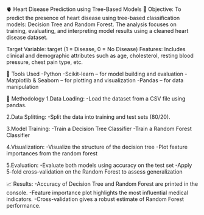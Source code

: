 🫀 Heart Disease Prediction using Tree-Based Models
📌 Objective:
To predict the presence of heart disease using tree-based classification models: Decision Tree and Random Forest. The analysis focuses on training, evaluating, and interpreting model results using a cleaned heart disease dataset.

Target Variable: target (1 = Disease, 0 = No Disease)
Features: Includes clinical and demographic attributes such as age, cholesterol, resting blood pressure, chest pain type, etc.

🧰 Tools Used
-Python
-Scikit-learn – for model building and evaluation
-Matplotlib & Seaborn – for plotting and visualization
-Pandas – for data manipulation

🧪 Methodology
1.Data Loading:
-Load the dataset from a CSV file using pandas.

2.Data Splitting:
-Split the data into training and test sets (80/20).

3.Model Training:
-Train a Decision Tree Classifier
-Train a Random Forest Classifier

4.Visualization:
-Visualize the structure of the decision tree
-Plot feature importances from the random forest

5.Evaluation:
-Evaluate both models using accuracy on the test set
-Apply 5-fold cross-validation on the Random Forest to assess generalization

📈 Results:
-Accuracy of Decision Tree and Random Forest are printed in the console.
-Feature importance plot highlights the most influential medical indicators.
-Cross-validation gives a robust estimate of Random Forest performance.
